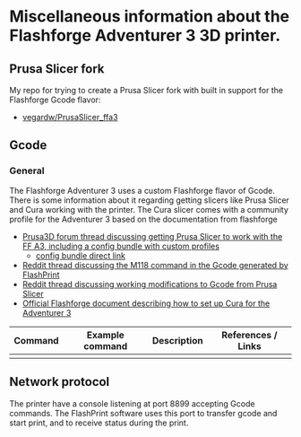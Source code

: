 # Miscellaneous information about the Flashforge Adventurer 3 3D printer.

## Prusa Slicer fork
My repo for trying to create a Prusa Slicer fork with built in support for the Flashforge Gcode flavor:

* [vegardw/PrusaSlicer_ffa3](https://github.com/vegardw/PrusaSlicer_ffa3/)

## Gcode

### General
The Flashforge Adventurer 3 uses a custom Flashforge flavor of Gcode. There is some information about it regarding getting slicers like Prusa Slicer and Cura working with the printer. The Cura slicer comes with a community profile for the Adventurer 3 based on the documentation from flashforge

* [Prusa3D forum thread discussing getting Prusa Slicer to work with the FF A3, including a config bundle with custom profiles](https://forum.prusa3d.com/forum/prusaslicer/has-anybody-successfully-used-prusa-slicer-with-the-flashforge-adventurer-3/)
  * [config bundle direct link](https://forum.prusa3d.com/wp-content/uploads/2023/03/PrusaSlicer_config_bundle.txt)
* [Reddit thread discussing the M118 command in the Gcode generated by FlashPrint](https://www.reddit.com/r/FlashForge/comments/v81y3g/m118_line_in_the_g_files/)
* [Reddit thread discussing working modifications to Gcode from Prusa Slicer](https://www.reddit.com/r/FlashForge/comments/fxo9z3/prusaslicer_adv_3_settings/)
* [Official Flashforge document describing how to set up Cura for the Adventurer 3](https://en.fss.flashforge.com/10000/software/59578ec5bff6b5671194cde932f0e99f.pdf)

| Command | Example command | Description | References / Links |
|-------- |---------------- |------------ |--------------------|
|         |                 |             |                    |

## Network protocol
The printer have a console listening at port 8899 accepting Gcode commands. The FlashPrint software uses this port to transfer gcode and start print, and to receive status during the print.
